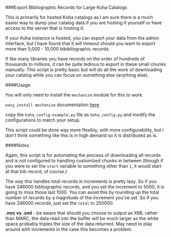 ###Export Bibliographic Records for Large Koha Catalogs

This is primarily for hosted Koha catalogs as I am sure there is a much easier way to dump your catalog data if you are hosting it yourself or have access to the server that is hosting it. 

If your Koha instance is hosted, you can export your data from the admin interface, but I have found that it will timeout should you want to export more than 5,000 - 10,000 bibibliographic records. 

If like many libraries you have records on the order of hundreds of thousands to millions, it can be quite tedious to export in these small chunks manually. This script is pretty basic but will do all the work of downloading your catalog while you can focus on something else (anything else).

####Usage

You will only need to install the `mechanize` module for this to work.

`easy_install mechanize` documentation [here](http://wwwsearch.sourceforge.net/mechanize/download.html)

copy the `koha_config-example.py` file as `koha_config.py` and modify the configurations to match your setup.

This script could be done way more flexibly, with more configurability, but I don't think something like this is in high demand so it is distributed as is.

####Notes

Again, this script is for automating the process of downloading all records and is not configured to handling customized chunks in between (though if you were to set the `start` variable to something other than `1`, it would start at that bib record, of course.)

The way this handles total records in increments is pretty lazy. So if you have 246000 bibliographic records, and you set the increment to 5000, it is going to miss those last 1000. You can avoid this by rounding up the total number of records by a magnitude of the increment you've set. So if you have 246000 records, just set the `total` to 250000.  

**.mrc vs .xml** - be aware that should you choose to output as XML rather than MARC, the data read into the buffer will be much larger as the white space probably triples the size of the data returned. May need to play around with increments in the case this becomes a problem.




